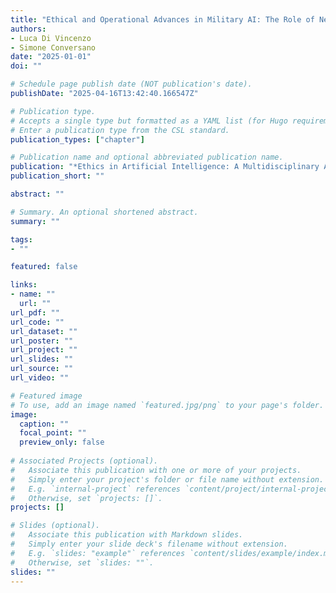 ```yaml
---
title: "Ethical and Operational Advances in Military AI: The Role of Neurosymbolic and Cross-Modal Systems"
authors:
- Luca Di Vincenzo
- Simone Conversano
date: "2025-01-01"
doi: ""

# Schedule page publish date (NOT publication's date).
publishDate: "2025-04-16T13:42:40.166547Z"

# Publication type.
# Accepts a single type but formatted as a YAML list (for Hugo requirements).
# Enter a publication type from the CSL standard.
publication_types: ["chapter"]

# Publication name and optional abbreviated publication name.
publication: "*Ethics in Artificial Intelligence: A Multidisciplinary Approach*"
publication_short: ""

abstract: ""

# Summary. An optional shortened abstract.
summary: ""

tags:
- ""

featured: false

links:
- name: ""
  url: ""
url_pdf: ""
url_code: ""
url_dataset: ""
url_poster: ""
url_project: ""
url_slides: ""
url_source: ""
url_video: ""

# Featured image
# To use, add an image named `featured.jpg/png` to your page's folder.
image:
  caption: ""
  focal_point: ""
  preview_only: false
  
# Associated Projects (optional).
#   Associate this publication with one or more of your projects.
#   Simply enter your project's folder or file name without extension.
#   E.g. `internal-project` references `content/project/internal-project/index.md`.
#   Otherwise, set `projects: []`.
projects: []

# Slides (optional).
#   Associate this publication with Markdown slides.
#   Simply enter your slide deck's filename without extension.
#   E.g. `slides: "example"` references `content/slides/example/index.md`.
#   Otherwise, set `slides: ""`.
slides: ""
---
```

